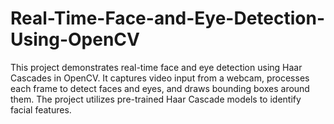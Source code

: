 # Real-Time-Face-and-Eye-Detection-Using-OpenCV
This project demonstrates real-time face and eye detection using Haar Cascades in OpenCV. It captures video input from a webcam, processes each frame to detect faces and eyes, and draws bounding boxes around them. The project utilizes pre-trained Haar Cascade models to identify facial features.
